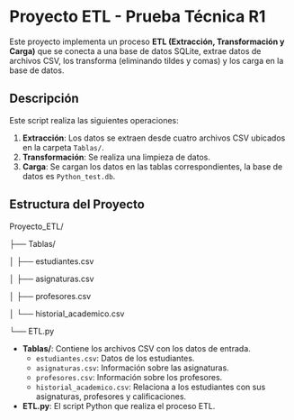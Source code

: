 # Proyecto ETL - Prueba Técnica R1

Este proyecto implementa un proceso **ETL (Extracción, Transformación y Carga)** que se conecta a una base de datos SQLite, extrae datos de archivos CSV, los transforma (eliminando tildes y comas) y los carga en la base de datos.

## Descripción

Este script realiza las siguientes operaciones:

1. **Extracción**: Los datos se extraen desde cuatro archivos CSV ubicados en la carpeta `Tablas/`.
2. **Transformación**: Se realiza una limpieza de datos.
3. **Carga**: Se cargan los datos en las tablas correspondientes, la base de datos es `Python_test.db`.

## Estructura del Proyecto

Proyecto_ETL/

├── Tablas/

│ ├── estudiantes.csv

│ ├── asignaturas.csv

│ ├── profesores.csv

│ └── historial_academico.csv

└── ETL.py


- **Tablas/**: Contiene los archivos CSV con los datos de entrada.
  - `estudiantes.csv`: Datos de los estudiantes.
  - `asignaturas.csv`: Información sobre las asignaturas.
  - `profesores.csv`: Información sobre los profesores.
  - `historial_academico.csv`: Relaciona a los estudiantes con sus asignaturas, profesores y calificaciones.
- **ETL.py**: El script Python que realiza el proceso ETL.
